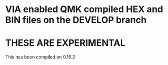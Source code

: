 # VIA enabled QMK compiled HEX and BIN files on the DEVELOP branch

# THESE ARE EXPERIMENTAL 

 This has been compiled on 0.16.2
